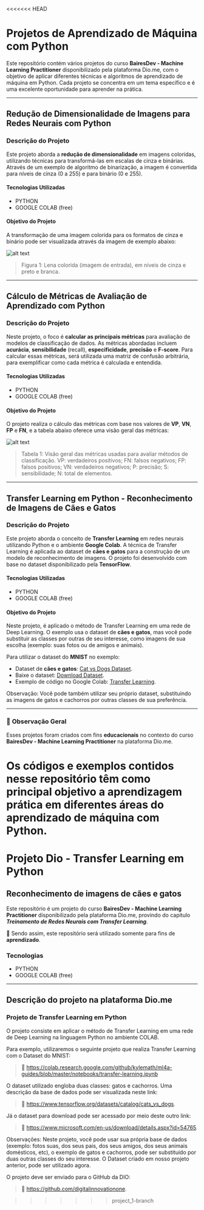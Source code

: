 <<<<<<< HEAD
# Projetos de Aprendizado de Máquina com Python

Este repositório contém vários projetos do curso **BairesDev - Machine Learning Practitioner** disponibilizado pela plataforma Dio.me, com o objetivo de aplicar diferentes técnicas e algoritmos de aprendizado de máquina em Python. Cada projeto se concentra em um tema específico e é uma excelente oportunidade para aprender na prática.

---

## Redução de Dimensionalidade de Imagens para Redes Neurais com Python

### **Descrição do Projeto**

Este projeto aborda a **redução de dimensionalidade** em imagens coloridas, utilizando técnicas para transformá-las em escalas de cinza e binárias. Através de um exemplo de algoritmo de binarização, a imagem é convertida para níveis de cinza (0 a 255) e para binário (0 e 255).

#### **Tecnologias Utilizadas**

- PYTHON
- GOOGLE COLAB (free)

#### **Objetivo do Projeto**

A transformação de uma imagem colorida para os formatos de cinza e binário pode ser visualizada através da imagem de exemplo abaixo:

![alt text](image.png)

> Figura 1: Lena colorida (imagem de entrada), em níveis de cinza e preto e branca.

---

## Cálculo de Métricas de Avaliação de Aprendizado com Python

### **Descrição do Projeto**

Neste projeto, o foco é **calcular as principais métricas** para avaliação de modelos de classificação de dados. As métricas abordadas incluem **acurácia**, **sensibilidade** (recall), **especificidade**, **precisão** e **F-score**. Para calcular essas métricas, será utilizada uma matriz de confusão arbitrária, para exemplificar como cada métrica é calculada e entendida.

#### **Tecnologias Utilizadas**

- PYTHON
- GOOGLE COLAB (free)

#### **Objetivo do Projeto**

O projeto realiza o cálculo das métricas com base nos valores de **VP**, **VN**, **FP** e **FN**, e a tabela abaixo oferece uma visão geral das métricas:

![alt text](image.png)

> Tabela 1: Visão geral das métricas usadas para avaliar métodos de classificação. VP: verdadeiros positivos; FN: falsos negativos; FP: falsos positivos; VN: verdadeiros negativos; P: precisão; S: sensibilidade; N: total de elementos.

---

## Transfer Learning em Python - Reconhecimento de Imagens de Cães e Gatos

### **Descrição do Projeto**

Este projeto aborda o conceito de **Transfer Learning** em redes neurais utilizando Python e o ambiente **Google Colab**. A técnica de Transfer Learning é aplicada ao dataset de **cães e gatos** para a construção de um modelo de reconhecimento de imagens. O projeto foi desenvolvido com base no dataset disponibilizado pela **TensorFlow**.

#### **Tecnologias Utilizadas**

- PYTHON
- GOOGLE COLAB (free)

#### **Objetivo do Projeto**

Neste projeto, é aplicado o método de Transfer Learning em uma rede de Deep Learning. O exemplo usa o dataset de **cães e gatos**, mas você pode substituir as classes por outras de seu interesse, como imagens de sua escolha (exemplo: suas fotos ou de amigos e animais).

Para utilizar o dataset do **MNIST** no exemplo:

- Dataset de **cães e gatos**: [Cat vs Dogs Dataset](https://www.tensorflow.org/datasets/catalog/cats_vs_dogs).
- Baixe o dataset: [Download Dataset](https://www.microsoft.com/en-us/download/details.aspx?id=54765).
- Exemplo de código no Google Colab: [Transfer Learning](https://colab.research.google.com/github/kylemath/ml4a-guides/blob/master/notebooks/transfer-learning.ipynb).

Observação: Você pode também utilizar seu próprio dataset, substituindo as imagens de gatos e cachorros por outras classes de sua preferência.

---

### 📌 **Observação Geral**  
Esses projetos foram criados com fins **educacionais** no contexto do curso **BairesDev - Machine Learning Practitioner** na plataforma Dio.me. 

Os códigos e exemplos contidos nesse repositório têm como principal objetivo a **aprendizagem prática** em diferentes áreas do aprendizado de máquina com Python.
=======
# Projeto Dio - Transfer Learning em Python

## Reconhecimento de imagens de cães e gatos

Este repositório é um projeto do curso **BairesDev - Machine Learning Practitioner** disponibilizado pela plataforma Dio.me, provindo do capitulo **_Treinamento de Redes Neurais com Transfer Learning_**.

:bookmark_tabs: Sendo assim, este repositório será utilizado somente para fins de **aprendizado**.

### Tecnologias

- PYTHON
- GOOGLE COLAB (free)
___

## Descrição do projeto na plataforma Dio.me

### **Projeto de Transfer Learning em Python**

O projeto consiste em aplicar o método de Transfer Learning em uma rede de Deep Learning na linguagem Python no ambiente COLAB.  

Para exemplo, utilizaremos o seguinte projeto que realiza Transfer Learning com o Dataset do MNIST:  
   
> :link: <https://colab.research.google.com/github/kylemath/ml4a-guides/blob/master/notebooks/transfer-learning.ipynb> 

O dataset utilizado engloba duas classes: gatos e cachorros. Uma descrição da base de dados pode ser visualizada neste link:  
  
> :link: <https://www.tensorflow.org/datasets/catalog/cats_vs_dogs>. 

Já o dataset para download pode ser acessado por meio deste outro link:

> :link: <https://www.microsoft.com/en-us/download/details.aspx?id=54765>. 

Observações: Neste projeto, você pode usar sua própria base de dados (exemplo: fotos suas, dos seus pais, dos seus amigos, dos seus animais domésticos, etc), o exemplo de gatos e cachorros, pode ser substituído por duas outras classes do seu interesse. O Dataset criado em nosso projeto anterior, pode ser utilizado agora.  

O projeto deve ser enviado para o GitHub da DIO:  

> :link: <https://github.com/digitalinnovationone>.



>>>>>>> project_1-branch
